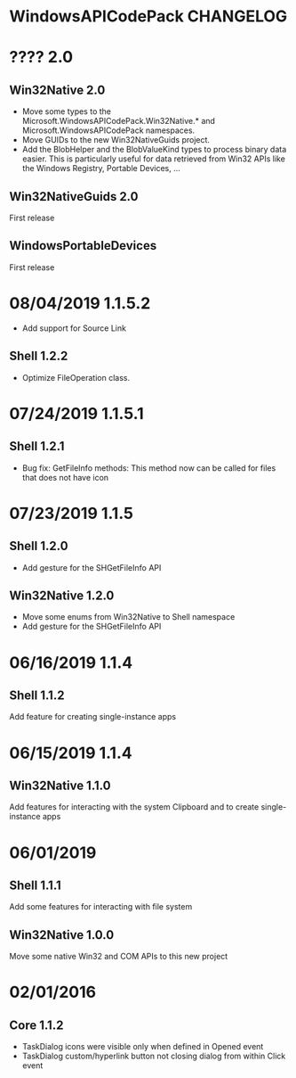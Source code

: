 WindowsAPICodePack CHANGELOG
============================

???? 2.0
========

Win32Native 2.0
---------------

- Move some types to the Microsoft.WindowsAPICodePack.Win32Native.* and Microsoft.WindowsAPICodePack namespaces.
- Move GUIDs to the new Win32NativeGuids project.
- Add the BlobHelper and the BlobValueKind types to process binary data easier. This is particularly useful for data retrieved from Win32 APIs like the Windows Registry, Portable Devices, ...

Win32NativeGuids 2.0
--------------------

First release

WindowsPortableDevices
----------------------

First release

08/04/2019 1.1.5.2
==================

- Add support for Source Link

Shell 1.2.2
-----------
- Optimize FileOperation class.

07/24/2019 1.1.5.1
==================

Shell 1.2.1
------------
- Bug fix: GetFileInfo methods: This method now can be called for files that does not have icon

07/23/2019 1.1.5
================

Shell 1.2.0
-----------
- Add gesture for the SHGetFileInfo API

Win32Native 1.2.0
-----------------
- Move some enums from Win32Native to Shell namespace
- Add gesture for the SHGetFileInfo API

06/16/2019 1.1.4
================

Shell 1.1.2
-----------
Add feature for creating single-instance apps

06/15/2019 1.1.4
================

Win32Native 1.1.0
-----------------
Add features for interacting with the system Clipboard and to create single-instance apps

06/01/2019
==========

Shell 1.1.1
-----------
Add some features for interacting with file system

Win32Native 1.0.0
-----------------
Move some native Win32 and COM APIs to this new project

02/01/2016
==========
 
Core 1.1.2
----------
- TaskDialog icons were visible only when defined in Opened event
- TaskDialog custom/hyperlink button not closing dialog from within Click event
